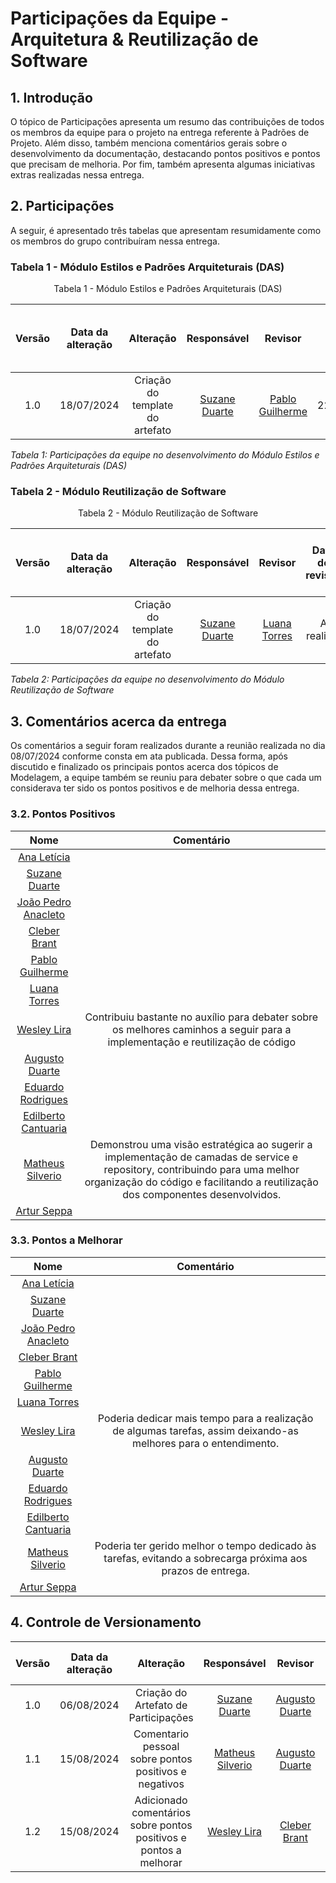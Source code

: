 # Participações da Equipe - Arquitetura & Reutilização de Software

## 1. Introdução

O tópico de Participações apresenta um resumo das contribuições de todos os membros da equipe para o projeto na entrega referente à Padrões de Projeto. Além disso, também menciona comentários gerais sobre o desenvolvimento da documentação, destacando pontos positivos e pontos que precisam de melhoria. Por fim, também apresenta algumas iniciativas extras realizadas nessa entrega. 

## 2. Participações

A seguir, é apresentado três tabelas que apresentam resumidamente como os membros do grupo contribuíram nessa entrega. 

### Tabela 1 - Módulo Estilos e Padrões Arquiteturais (DAS)

<center> Tabela 1 - Módulo Estilos e Padrões Arquiteturais (DAS) </center>

| Versão | Data da alteração |      Alteração      |     Responsável     |                     Revisor                      | Data de revisão | Significância da Contribuição para o Projeto |
| :----: | :---------------: | :-----------------: | :-----------------: | :----------------------------------------------: | :-------------: |  :-: |
|  1.0   |    18/07/2024     | Criação do template do artefato | [Suzane Duarte](https://github.com/suzaneduarte) | [Pablo Guilherme](https://github.com/PabloGJBS) |    22/07/2024    | Excelente |


*Tabela 1: Participações da equipe no desenvolvimento do Módulo Estilos e Padrões Arquiteturais (DAS)*

### Tabela 2 - Módulo Reutilização de Software

<center> Tabela 2 - Módulo Reutilização de Software </center>

| Versão | Data da alteração |      Alteração      |     Responsável     |                     Revisor                      | Data de revisão | Significância da Contribuição para o Projeto |
| :----: | :---------------: | :-----------------: | :-----------------: | :----------------------------------------------: | :-------------: | :-: |
|  1.0   |    18/07/2024     | Criação do template do artefato | [Suzane Duarte](https://github.com/suzaneduarte) | [Luana Torres](https://github.com/luanatorress) |     A realizar   | Excelente |

*Tabela 2: Participações da equipe no desenvolvimento do Módulo Reutilização de Software*

## 3. Comentários acerca da entrega 

Os comentários a seguir foram realizados durante a reunião realizada no dia 08/07/2024 conforme consta em ata publicada. Dessa forma, após discutido e finalizado os principais pontos acerca dos tópicos de Modelagem, a equipe também se reuniu para debater sobre o que cada um considerava ter sido os pontos positivos e de melhoria dessa entrega. 

### 3.2. Pontos Positivos

| Nome | Comentário |
|:----:|:------------:|
|[Ana Letícia](https://github.com/analeticiaa) |  |
|[Suzane Duarte](https://github.com/suzaneduarte) |  |
|[João Pedro Anacleto](https://github.com/jpanacleto2)|  | 
|[Cleber Brant](https://github.com/CleberBrant) |  |
|[Pablo Guilherme](https://github.com/PabloGJBS) | |
|[Luana Torres](https://github.com/luanatorress) | |
|[Wesley Lira](https://github.com/Weslin-0101) |Contribuiu bastante no auxílio para debater sobre os melhores caminhos a seguir para a implementação e reutilização de código | 
|[Augusto Duarte](https://github.com/Augcamp)  | |
|[Eduardo Rodrigues](https://github.com/Eduardo-RFarias) |  |
|[Edilberto Cantuaria](https://github.com/edilbertocantuaria) |  |
|[Matheus Silverio](https://github.com/MattSilverio) | Demonstrou uma visão estratégica ao sugerir a implementação de camadas de service e repository, contribuindo para uma melhor organização do código e facilitando a reutilização dos componentes desenvolvidos. | 
|[Artur Seppa](https://github.com/artur-seppa) |  |

### 3.3. Pontos a Melhorar

| Nome | Comentário |
|:----:|:------------:|
|[Ana Letícia](https://github.com/analeticiaa) |  |
|[Suzane Duarte](https://github.com/suzaneduarte) |  |
|[João Pedro Anacleto](https://github.com/jpanacleto2)|  | 
|[Cleber Brant](https://github.com/CleberBrant) |  |
|[Pablo Guilherme](https://github.com/PabloGJBS) | |
|[Luana Torres](https://github.com/luanatorress) | |
|[Wesley Lira](https://github.com/Weslin-0101) | Poderia dedicar mais tempo para a realização de algumas tarefas, assim deixando-as melhores para o entendimento. | 
|[Augusto Duarte](https://github.com/Augcamp)  | |
|[Eduardo Rodrigues](https://github.com/Eduardo-RFarias) |  |
|[Edilberto Cantuaria](https://github.com/edilbertocantuaria) |  |
|[Matheus Silverio](https://github.com/MattSilverio) | Poderia ter gerido melhor o tempo dedicado às tarefas, evitando a sobrecarga próxima aos prazos de entrega. | 
|[Artur Seppa](https://github.com/artur-seppa) |  |

## 4. Controle de Versionamento 

| Versão | Data da alteração |      Alteração      |     Responsável     |                     Revisor                      | Data de revisão |
| :----: | :---------------: | :-----------------: | :-----------------: | :----------------------------------------------: | :-------------: |
|  1.0   |    06/08/2024     | Criação do Artefato de Participações | [Suzane Duarte](https://github.com/suzaneduarte) | [Augusto Duarte](https://github.com/Augcamp) |    A realizar    |
|  1.1  |    15/08/2024     | Comentario pessoal sobre pontos positivos e negativos | [Matheus Silverio](https://github.com/MattSilverio) | [Augusto Duarte](https://github.com/Augcamp) |    A realizar    |
| 1.2 | 15/08/2024  |   Adicionado comentários sobre pontos positivos e pontos a melhorar | [Wesley Lira](https://github.com/Weslin-0101) | [Cleber Brant](https://github.com/Cleberbrant) | A realizar |